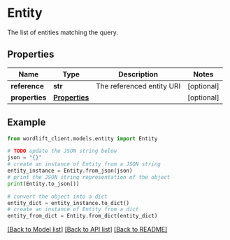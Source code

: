 # Entity

The list of entities matching the query.

## Properties

Name | Type | Description | Notes
------------ | ------------- | ------------- | -------------
**reference** | **str** | The referenced entity URI | [optional] 
**properties** | [**Properties**](Properties.md) |  | [optional] 

## Example

```python
from wordlift_client.models.entity import Entity

# TODO update the JSON string below
json = "{}"
# create an instance of Entity from a JSON string
entity_instance = Entity.from_json(json)
# print the JSON string representation of the object
print(Entity.to_json())

# convert the object into a dict
entity_dict = entity_instance.to_dict()
# create an instance of Entity from a dict
entity_from_dict = Entity.from_dict(entity_dict)
```
[[Back to Model list]](../README.md#documentation-for-models) [[Back to API list]](../README.md#documentation-for-api-endpoints) [[Back to README]](../README.md)


